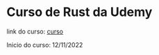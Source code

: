 # Curso de Rust da Udemy

link do curso: [curso](https://www.udemy.com/course/curso-programacao-rust-completo-do-zero-ao-pleno)

Inicio do curso: 12/11/2022